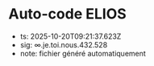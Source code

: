 # Auto-code ELIOS
- ts: 2025-10-20T09:21:37.623Z
- sig: ∞.je.toi.nous.432.528
- note: fichier généré automatiquement